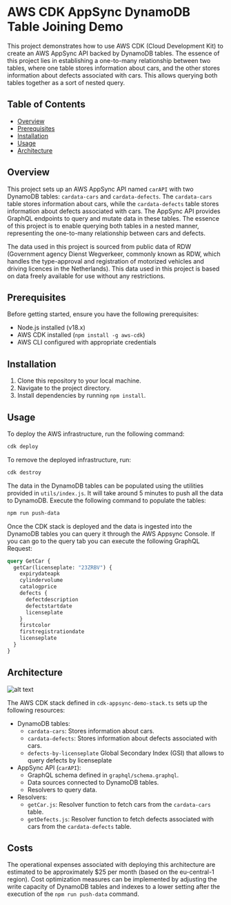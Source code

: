 # AWS CDK AppSync DynamoDB Table Joining Demo

This project demonstrates how to use AWS CDK (Cloud Development Kit) to create an AWS AppSync API backed by DynamoDB tables. The essence of this project lies in establishing a one-to-many relationship between two tables, where one table stores information about cars, and the other stores information about defects associated with cars. This allows querying both tables together as a sort of nested query.

## Table of Contents
- [Overview](#overview)
- [Prerequisites](#prerequisites)
- [Installation](#installation)
- [Usage](#usage)
- [Architecture](#architecture)

## Overview

This project sets up an AWS AppSync API named `carAPI` with two DynamoDB tables: `cardata-cars` and `cardata-defects`. The `cardata-cars` table stores information about cars, while the `cardata-defects` table stores information about defects associated with cars. The AppSync API provides GraphQL endpoints to query and mutate data in these tables. The essence of this project is to enable querying both tables in a nested manner, representing the one-to-many relationship between cars and defects.

The data used in this project is sourced from public data of RDW (Government agency Dienst Wegverkeer, commonly known as RDW, which handles the type-approval and registration of motorized vehicles and driving licences in the Netherlands). This data used in this project is based on data freely available for use without any restrictions.

## Prerequisites

Before getting started, ensure you have the following prerequisites:
- Node.js installed (v18.x)
- AWS CDK installed (`npm install -g aws-cdk`)
- AWS CLI configured with appropriate credentials

## Installation

1. Clone this repository to your local machine.
2. Navigate to the project directory.
3. Install dependencies by running `npm install`.

## Usage

To deploy the AWS infrastructure, run the following command:

```bash
cdk deploy
```

To remove the deployed infrastructure, run:

```bash
cdk destroy
```

The data in the DynamoDB tables can be populated using the utilities provided in `utils/index.js`. It will take around 5 minutes to push all the data to DynamoDB. Execute the following command to populate the tables:

```bash
npm run push-data
```

Once the CDK stack is deployed and the data is ingested into the DynamoDB tables you can query it through the AWS Appsync Console. If you can go to the query tab you can execute the following GraphQL Request:

```graphql
query GetCar {
  getCar(licenseplate: "23ZRBV") {
    expirydateapk
    cylindervolume
    catalogprice
    defects {
      defectdescription
      defectstartdate
      licenseplate
    }
    firstcolor
    firstregistrationdate
    licenseplate
  }
}
```

## Architecture

![alt text](/appsync-architecture.png)

The AWS CDK stack defined in `cdk-appsync-demo-stack.ts` sets up the following resources:
- DynamoDB tables:
  - `cardata-cars`: Stores information about cars.
  - `cardata-defects`: Stores information about defects associated with cars.
   - `defects-by-licenseplate` Global Secondary Index (GSI) that allows to query defects by licenseplate
- AppSync API (`carAPI`):
  - GraphQL schema defined in `graphql/schema.graphql`.
  - Data sources connected to DynamoDB tables.
  - Resolvers to query data.
- Resolvers:
  - `getCar.js`: Resolver function to fetch cars from the `cardata-cars` table.
  - `getDefects.js`: Resolver function to fetch defects associated with cars from the `cardata-defects` table.

## Costs
The operational expenses associated with deploying this architecture are estimated to be approximately $25 per month (based on the eu-central-1 region). Cost optimization measures can be implemented by adjusting the write capacity of DynamoDB tables and indexes to a lower setting after the execution of the `npm run push-data` command.
